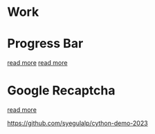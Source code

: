 # Work

# Progress Bar
[read more](https://openjavascript.info/code-lives/index.html)
[read more](https://stackoverflow.com/questions/54213601/how-to-show-progress-of-axios-during-get-request-not-download-or-upload)

# Google Recaptcha
[read more](https://www.benchatronics.com/detail/how-to-integrate-google-recaptcha-in-django-forms)

https://github.com/syegulalp/cython-demo-2023
